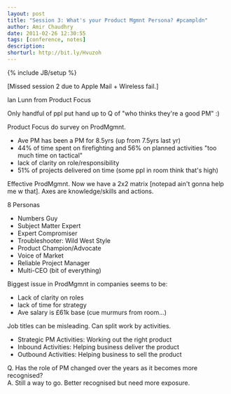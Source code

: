 ```yaml
---
layout: post
title: "Session 3: What's your Product Mgmnt Persona? #pcampldn"
author: Amir Chaudhry
date: 2011-02-26 12:30:55
tags: [conference, notes]
description:
shorturl: http://bit.ly/Hvuzoh
---
```

{% include JB/setup %}

\[Missed session 2 due to Apple Mail + Wireless fail.\]

Ian Lunn from Product Focus

Only handful of ppl put hand up to Q of "who thinks they're a good PM" :)

Product Focus do survey on ProdMgmnt.
 - Ave PM has been a PM for 8.5yrs (up from 7.5yrs last yr)
 - 44% of time spent on firefighting and 56% on planned activities "too much time on tactical"
 - lack of clarity on role/responsibility
 - 51% of projects delivered on time (some ppl in room think that's
high)

Effective ProdMgmnt. Now we have a 2x2 matrix \[notepad ain't gonna help me w that\]. Axes are knowledge/skills and actions.

8 Personas
 - Numbers Guy
 - Subject Matter Expert
 - Expert Compromiser
 - Troubleshooter: Wild West Style
 - Product Champion/Advocate
 - Voice of Market
 - Reliable Project Manager
 - Multi-CEO (bit of everything)

Biggest issue in ProdMgmnt in companies seems to be:
 - Lack of clarity on roles
 - lack of time for strategy
 - Ave salary is £61k base (cue murmurs from room...)

Job titles can be misleading. Can split work by activities.
 - Strategic PM Activities: Working out the right product
 - Inbound Activities: Helping business deliver the product
 - Outbound Activities: Helping business to sell the product

Q. Has the role of PM changed over the years as it becomes more
recognised? <br />
A. Still a way to go. Better recognised but need more exposure.
